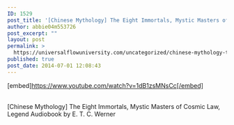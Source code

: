 ```yaml
---
ID: 1529
post_title: '[Chinese Mythology] The Eight Immortals, Mystic Masters of Cosmic Law, Legend'
author: abbie04m553726
post_excerpt: ""
layout: post
permalink: >
  https://universalflowuniversity.com/uncategorized/chinese-mythology-the-eight-immortals-mystic-masters-of-cosmic-law-legend/
published: true
post_date: 2014-07-01 12:08:43
---
```

[embed]https://www.youtube.com/watch?v=1dB1zsMNsCc[/embed]</br></br>
<p>[Chinese Mythology] The Eight Immortals, Mystic Masters of Cosmic Law, Legend Audiobook by E. T. C. Werner</p>